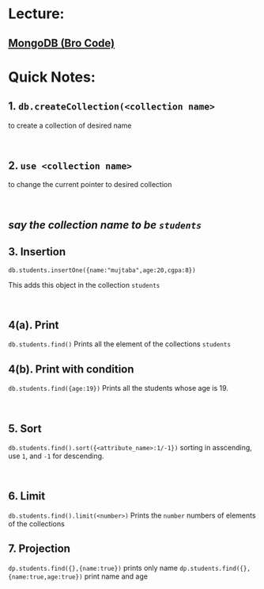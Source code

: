 # Lecture: 
## [MongoDB (Bro Code)](https://www.youtube.com/watch?v=c2M-rlkkT5o)





# Quick Notes:
## 1. `db.createCollection(<collection name>`
to create a collection of desired name


<br>

## 2. `use <collection name>`
to change the current pointer to desired collection

<br>

## *say the collection name to be `students`* ##
## 3. Insertion ##
`db.students.insertOne({name:"mujtaba",age:20,cgpa:8})` 

This adds this object in the collection `students` 


<br>

## 4(a). Print 
`db.students.find()`
Prints all the element of the collections `students`

## 4(b). Print with condition 
`db.students.find({age:19})`
Prints all the students whose age is 19.

<br>

## 5. Sort  
`db.students.find().sort({<attribute_name>:1/-1})`
sorting in asscending, use `1`, and `-1` for descending.

<br>

## 6. Limit
`db.students.find().limit(<number>)`
Prints the `number` numbers of elements of the collections 

## 7. Projection
`dp.students.find({},{name:true})` prints only name
`dp.students.find({},{name:true,age:true})` print name and age
